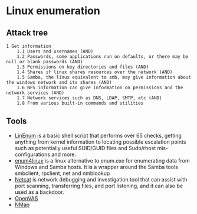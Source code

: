# Linux enumeration

## Attack tree

    1 Get information
        1.1 Users and usernames (AND)
        1.2 Passwords, some applications run on defaults, or there may be null or blank passwords (AND)
        1.3 Permissions on key directories and files (AND)
        1.4 Shares if linux shares resources over the network (AND)
        1.5 Samba, the linux equivalent to smb, may give information about the windows network and its shares (AND)
        1.6 NFS information can give information on permissions and the network services (AND)
        1.7 Network services such as DNS, LDAP, SMTP, etc (AND)
        1.8 From various built-in commands and utilities

## Tools

* [LinEnum](https://github.com/rebootuser/LinEnum) is a basic shell script that performs over 65 checks, getting anything from kernel information to locating possible escalation points such as potentially useful SUID/GUID files and Sudo/rhost mis-configurations and more.
* [enum4linux](https://labs.portcullis.co.uk/tools/enum4linux/) is a linux alternative to enum.exe for enumerating data from Windows and Samba hosts. It is a wrapper around the Samba tools smbclient, rpclient, net and nmblookup 
* [Netcat](https://nc110.sourceforge.io/) is network debugging and investigation tool that can assist with port scanning, transferring files, and port listening, and it can also be used as a backdoor. 
* [OpenVAS](https://www.openvas.org/)
* [NMap](https://nmap.org/) 

